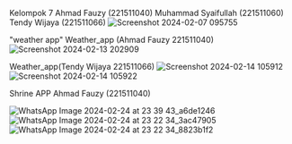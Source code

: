Kelompok 7
Ahmad Fauzy (221511040)
Muhammad Syaifullah (221511060)
Tendy Wijaya (221511066)
![Screenshot 2024-02-07 095755](https://github.com/ahmadfauzy19/Proyek4/assets/117370634/072f6b1c-5afd-4c1b-ab8f-bd2b3d3c5ce5)

"weather app"
Weather_app (Ahmad Fauzy 221511040)
![Screenshot 2024-02-13 202909](https://github.com/ahmadfauzy19/Proyek4/assets/116853020/5652db07-f7bd-4f14-84ab-ac3b1cda1ddd)

Weather_app(Tendy Wijaya 221511066)
![Screenshot 2024-02-14 105912](https://github.com/ahmadfauzy19/Proyek4/assets/117370634/2d4b5075-dc1d-4262-b956-c180ad8ac153)
![Screenshot 2024-02-14 105922](https://github.com/ahmadfauzy19/Proyek4/assets/117370634/7bfb287d-aa0d-4653-bc55-0009ee7901db)


Shrine APP 
Ahmad Fauzy (221511040)


![WhatsApp Image 2024-02-24 at 23 39 43_a6de1246](https://github.com/ahmadfauzy19/Proyek4/assets/116853020/15c9ad8e-b236-4225-b44a-3377a0ab05d9)
![WhatsApp Image 2024-02-24 at 23 22 34_3ac47905](https://github.com/ahmadfauzy19/Proyek4/assets/116853020/29911bd7-98b9-4586-85a5-ff441596eef7)
![WhatsApp Image 2024-02-24 at 23 22 34_8823b1f2](https://github.com/ahmadfauzy19/Proyek4/assets/116853020/d264cd72-6aae-4165-9d0a-fa28629d7028)
